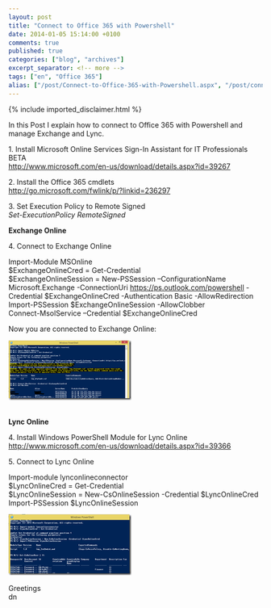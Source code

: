 ```yaml
---
layout: post
title: "Connect to Office 365 with Powershell"
date: 2014-01-05 15:14:00 +0100
comments: true
published: true
categories: ["blog", "archives"]
excerpt_separator: <!-- more -->
tags: ["en", "Office 365"]
alias: ["/post/Connect-to-Office-365-with-Powershell.aspx", "/post/connect-to-office-365-with-powershell.aspx"]
---
```

<!-- more -->
{% include imported_disclaimer.html %}
<p>In this Post I explain how to connect to Office 365 with Powershell and manage Exchange and Lync.</p>
<p>1. Install Microsoft Online Services Sign-In Assistant for IT Professionals BETA <br /><a title="http://www.microsoft.com/en-us/download/details.aspx?id=39267" href="http://www.microsoft.com/en-us/download/details.aspx?id=39267">http://www.microsoft.com/en-us/download/details.aspx?id=39267</a></p>
<p>2. Install the Office 365 cmdlets <br /><a href="http://go.microsoft.com/fwlink/p/?linkid=236297">http://go.microsoft.com/fwlink/p/?linkid=236297</a></p>
<p>3. Set Execution Policy to Remote Signed <br /><em>Set-ExecutionPolicy RemoteSigned</em></p>
<p><strong>Exchange Online</strong></p>
<p>4. Connect to Exchange Online</p>
<p>Import-Module MSOnline <br />$ExchangeOnlineCred = Get-Credential <br />$ExchangeOnlineSession = New-PSSession &ndash;ConfigurationName Microsoft.Exchange -ConnectionUri <a href="https://ps.outlook.com/powershell">https://ps.outlook.com/powershell</a> -Credential $ExchangeOnlineCred -Authentication Basic -AllowRedirection <br />Import-PSSession $ExchangeOnlineSession -AllowClobber <br />Connect-MsolService &ndash;Credential $ExchangeOnlineCred</p>
<p>Now you are connected to Exchange Online:</p>
<p><a href="/assets/image_615.png"><img style="background-image: none; padding-top: 0px; padding-left: 0px; margin: 0px; display: inline; padding-right: 0px; border: 0px;" title="image" src="/assets/image_thumb_613.png" alt="image" width="244" height="119" border="0" /></a></p>
<p><br /><strong>Lync Online</strong></p>
<p>4. Install Windows PowerShell Module for Lync Online <br /><a title="http://www.microsoft.com/en-us/download/details.aspx?id=39366" href="http://www.microsoft.com/en-us/download/details.aspx?id=39366">http://www.microsoft.com/en-us/download/details.aspx?id=39366</a></p>
<p>5. Connect to Lync Online</p>
<p>Import-module lynconlineconnector <br />$LyncOnlineCred = Get-Credential <br />$LyncOnlineSession = New-CsOnlineSession -Credential $LyncOnlineCred <br />Import-PSSession $LyncOnlineSession</p>
<p><a href="/assets/image_616.png"><img style="background-image: none; padding-top: 0px; padding-left: 0px; margin: 0px; display: inline; padding-right: 0px; border: 0px;" title="image" src="/assets/image_thumb_614.png" alt="image" width="244" height="121" border="0" /></a></p>
<p>Greetings <br />dn</p>
